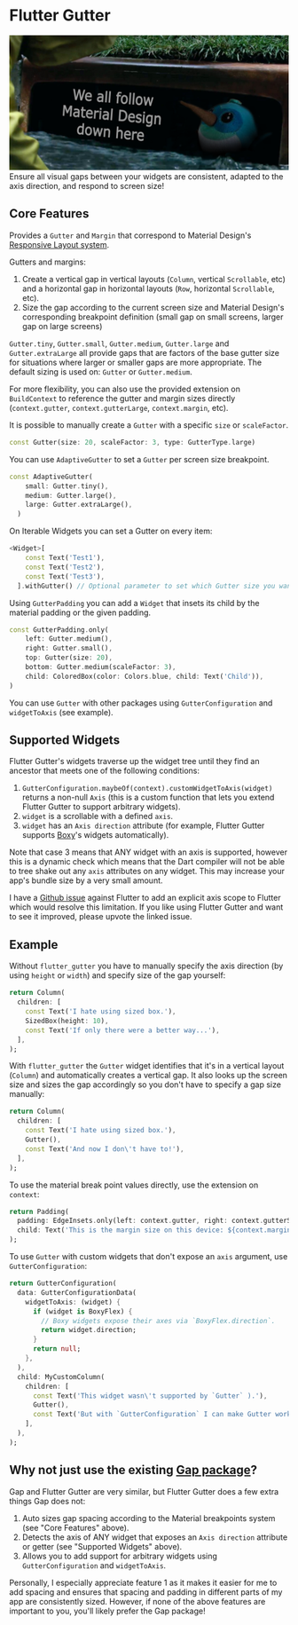 # Flutter Gutter

![](https://raw.githubusercontent.com/caseycrogers/flutter_gutter/main/dash_in_the_gutter.png)
Ensure all visual gaps between your widgets are consistent, adapted to the axis direction, and
respond to screen size!

## Core Features

Provides a `Gutter` and `Margin` that correspond to Material Design's
[Responsive Layout system](https://m2.material.io/design/layout/responsive-layout-grid.html#columns-gutters-and-margins).

Gutters and margins:

1. Create a vertical gap in vertical layouts (`Column`, vertical `Scrollable`, etc) and a horizontal
   gap in horizontal layouts (`Row`, horizontal `Scrollable`, etc).
2. Size the gap according to the current screen size and Material Design's corresponding breakpoint
   definition (small gap on small screens, larger gap on large screens)

`Gutter.tiny`, `Gutter.small`, `Gutter.medium`, `Gutter.large` and `Gutter.extraLarge` all provide gaps that are factors of the base gutter
size for situations where larger or smaller gaps are more appropriate. The default sizing is used on: `Gutter` or `Gutter.medium`.

For more flexibility, you can also use the provided extension on `BuildContext` to reference the
gutter and margin sizes directly (`context.gutter`, `context.gutterLarge`, `context.margin`, etc).

It is possible to manually create a `Gutter` with a specific `size` or `scaleFactor`.

```dart
const Gutter(size: 20, scaleFactor: 3, type: GutterType.large)
```

You can use `AdaptiveGutter` to set a `Gutter` per screen size breakpoint.

```dart
const AdaptiveGutter(
    small: Gutter.tiny(),
    medium: Gutter.large(),
    large: Gutter.extraLarge(),
  )
```

On Iterable Widgets you can set a Gutter on every item:

```dart
<Widget>[
    const Text('Test1'),
    const Text('Test2'),
    const Text('Test3'),
  ].withGutter() // Optional parameter to set which Gutter size you want to use
```

Using `GutterPadding` you can add a `Widget` that insets its child by the material padding or the given padding.

```dart
const GutterPadding.only(
    left: Gutter.medium(),
    right: Gutter.small(),
    top: Gutter(size: 20),
    bottom: Gutter.medium(scaleFactor: 3),
    child: ColoredBox(color: Colors.blue, child: Text('Child')),
)
```

You can use `Gutter` with other packages using `GutterConfiguration` and `widgetToAxis` (see example).

## Supported Widgets

Flutter Gutter's widgets traverse up the widget tree until they find an ancestor that meets one of
the following conditions:

1. `GutterConfiguration.maybeOf(context).customWidgetToAxis(widget)` returns a non-null `Axis` (this
   is a custom function that lets you extend Flutter Gutter to support arbitrary widgets).
2. `widget` is a scrollable with a defined `axis`.
3. `widget` has an `Axis direction` attribute (for example, Flutter Gutter supports
   [Boxy](https://pub.dev/packages/boxy)'s widgets automatically).

Note that case 3 means that ANY widget with an axis is supported, however this is a dynamic check
which means that the Dart compiler will not be able to tree shake out any `axis` attributes on any
widget. This may increase your app's bundle size by a very small amount.

I have a [Github issue](https://github.com/flutter/flutter/issues/133394) against Flutter to add an
explicit axis scope to Flutter which would resolve this limitation. If you like using Flutter Gutter
and want to see it improved, please upvote the linked issue.

## Example

Without `flutter_gutter` you have to manually specify the axis direction (by using `height` or
`width`) and specify size of the gap yourself:

```dart
return Column(
  children: [
    const Text('I hate using sized box.'),
    SizedBox(height: 10),
    const Text('If only there were a better way...'),
  ],
);
```

With `flutter_gutter` the `Gutter` widget identifies that it's in a vertical layout (`Column`) and
automatically creates a vertical gap. It also looks up the screen size and sizes the gap accordingly
so you don't have to specify a gap size manually:

```dart
return Column(
  children: [
    const Text('I hate using sized box.'),
    Gutter(),
    const Text('And now I don\'t have to!'),
  ],
);
```

To use the material break point values directly, use the extension on `context`:

```dart
return Padding(
  padding: EdgeInsets.only(left: context.gutter, right: context.gutterSmall),
  child: Text('This is the margin size on this device: ${context.margin}'),
);
```

To use `Gutter` with custom widgets that don't expose an `axis` argument, use `GutterConfiguration`:

```dart
return GutterConfiguration(
  data: GutterConfigurationData(
    widgetToAxis: (widget) {
      if (widget is BoxyFlex) {
        // Boxy widgets expose their axes via `BoxyFlex.direction`.
        return widget.direction;
      }
      return null;
    },
  ),
  child: MyCustomColumn(
    children: [
      const Text('This widget wasn\'t supported by `Gutter` ).'),
      Gutter(),
      const Text('But with `GutterConfiguration` I can make Gutter work with any widget!'),
    ],
  ),
);
```

## Why not just use the existing [Gap package](https://pub.dev/packages/gap)?

Gap and Flutter Gutter are very similar, but Flutter Gutter does a few extra things Gap does not:

1. Auto sizes gap spacing according to the Material breakpoints system (see "Core Features" above).
2. Detects the axis of ANY widget that exposes an `Axis direction` attribute or getter (see
   "Supported Widgets" above).
3. Allows you to add support for arbitrary widgets using `GutterConfiguration` and `widgetToAxis`.

Personally, I especially appreciate feature 1 as it makes it easier for me to add spacing and
ensures that spacing and padding in different parts of my app are consistently sized. However, if
none of the above features are important to you, you'll likely prefer the Gap package!
